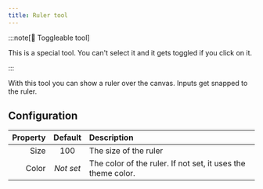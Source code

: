 ```yaml
---
title: Ruler tool
---
```


:::note[🔘 Toggleable tool]

This is a special tool.
You can't select it and it gets toggled if you click on it.

:::

With this tool you can show a ruler over the canvas.
Inputs get snapped to the ruler.

## Configuration

| Property |  Default  | Description                                                  |
| -------: | :-------: | :----------------------------------------------------------- |
|     Size |    100    | The size of the ruler                                        |
|    Color | *Not set* | The color of the ruler. If not set, it uses the theme color. |

